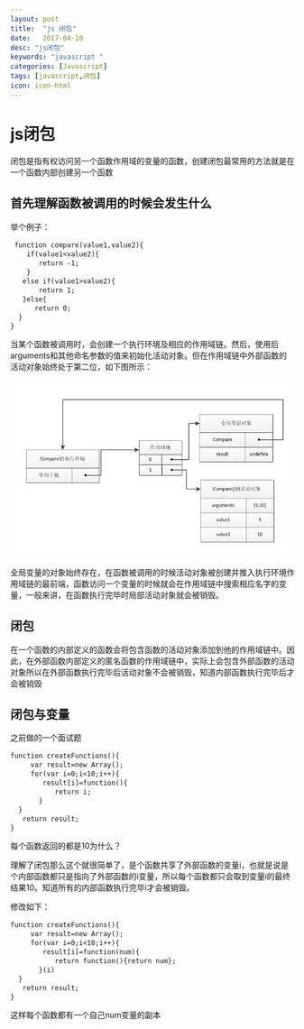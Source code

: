 ```yaml
---
layout: post
title:  "js 闭包"
date:   2017-04-10
desc: "js闭包"
keywords: "javascript "
categories: [Javascript]
tags: [javascript,闭包]
icon: icon-html
---
```


# js闭包 #

   闭包是指有权访问另一个函数作用域的变量的函数，创建闭包最常用的方法就是在一个函数内部创建另一个函数

## 首先理解函数被调用的时候会发生什么 ##
   举个例子：

     function compare(value1,value2){
        if(value1<value2){
           return -1;
        }
       else if(value1>value2){
           return 1;
       }else{
          return 0;   
      }
    }

   当某个函数被调用时，会创建一个执行环境及相应的作用域链。然后，使用后arguments和其他命名参数的值来初始化活动对象。但在作用域链中外部函数的活动对象始终处于第二位，如下图所示：

   ![](https://github.com/lililala92/lililala92.github.io/blob/master/static/assets/img/blog/function.png)

   全局变量的对象始终存在，在函数被调用的时候活动对象被创建并推入执行环境作用域链的最前端，函数访问一个变量的时候就会在作用域链中搜索相应名字的变量，一般来讲，在函数执行完毕时局部活动对象就会被销毁。

## 闭包 ##
在一个函数的内部定义的函数会将包含函数的活动对象添加到他的作用域链中。因此，在外部函数内部定义的匿名函数的作用域链中，实际上会包含外部函数的活动对象所以在外部函数执行完毕后活动对象不会被销毁，知道内部函数执行完毕后才会被销毁

## 闭包与变量 ##
   之前做的一个面试题

    function createFunctions(){
         var result=new Array();
         for(var i=0;i<10;i++){
            result[i]=function(){
               return i;
           }
      }
       return result;
    }

   每个函数返回的都是10为什么？

  理解了闭包那么这个就很简单了，是个函数共享了外部函数的变量i，也就是说是个内部函数都只是指向了外部函数的i变量，所以每个函数都只会取到变量i的最终结果10。知道所有的内部函数执行完毕i才会被销毁。


  修改如下：
   
    function createFunctions(){
         var result=new Array();
         for(var i=0;i<10;i++){
            result[i]=function(num){
               return function(){return num};
           }(i)
      }
       return result;
    }

  这样每个函数都有一个自己num变量的副本